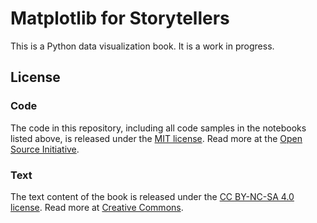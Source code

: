 # Matplotlib for Storytellers

This is a Python data visualization book. It is a work in progress.


## License

### Code
The code in this repository, including all code samples in the notebooks listed above, is released under the [MIT license](LICENSE-code). Read more at the [Open Source Initiative](https://opensource.org/licenses/MIT).

### Text
The text content of the book is released under the [CC BY-NC-SA 4.0 license](LICENSE-text). Read more at [Creative Commons](https://creativecommons.org/licenses/by-nc-sa/4.0/deed.en).
